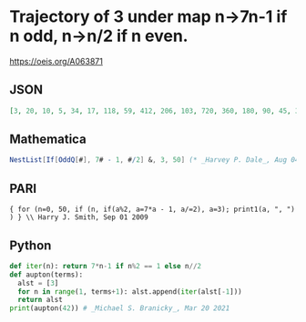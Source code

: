 # Trajectory of 3 under map n\-\>7n\-1 if n odd, n\-\>n/2 if n even\.
https://oeis.org/A063871
## JSON
```JSON
[3, 20, 10, 5, 34, 17, 118, 59, 412, 206, 103, 720, 360, 180, 90, 45, 314, 157, 1098, 549, 3842, 1921, 13446, 6723, 47060, 23530, 11765, 82354, 41177, 288238, 144119, 1008832, 504416, 252208, 126104, 63052, 31526, 15763, 110340, 55170, 27585, 193094, 96547]
```
## Mathematica
```Mathematica
NestList[If[OddQ[#], 7# - 1, #/2] &, 3, 50] (* _Harvey P. Dale_, Aug 04 2011 *)
```
## PARI
```PARI
{ for (n=0, 50, if (n, if(a%2, a=7*a - 1, a/=2), a=3); print1(a, ", ") ) } \\ Harry J. Smith, Sep 01 2009
```
## Python
```Python
def iter(n): return 7*n-1 if n%2 == 1 else n//2
def aupton(terms):
  alst = [3]
  for n in range(1, terms+1): alst.append(iter(alst[-1]))
  return alst
print(aupton(42)) # _Michael S. Branicky_, Mar 20 2021
```
